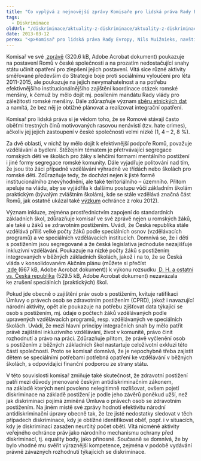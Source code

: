 ```yaml
---
title: "Co vyplývá z nejnovější zprávy Komisaře pro lidská práva Rady Evropy pro Českou republiku?"
tags:
  - Diskriminace
oldUrl: "/diskriminace/aktuality-z-diskriminace/aktuality-z-diskriminace-2013/co-vyplyva-z-nejnovejsi-zpravy-komisare-pro-lidska-prava-rady-evropy-pro-ceskou-republiku/"
date: 2013-03-12
perex: "<p>Komisař pro lidská práva Rady Evropy, Nils Muižnieks, navštívil ve dnech 12. - 15. listopadu loňského roku Českou republiku a následně na základě této návštěvy pojmenoval nejpalčivější problémy, s nimiž se v České republice setkávají menšiny i majoritní společnost při zajištění základních práv.</p>"
---
```


<!-- imported from the old website -->

<p class="align-blok">Komisař ve své <a title="Otevření do nového okna" href="/uploads-import/DISKRIMINACE/aktuality/zprava_komisare_pro_lidska_prava_Rady_Evropy_2013.pdf" target="_blank"> zprávě</a> (320.6 kB, Adobe Acrobat dokument) poukazuje na postavení Romů v české společnosti a na prozatím nedostačující snahy státu učinit opatření pro zlepšení jejich postavení. Vítá sice různé aktivity směřované především do Strategie boje proti sociálnímu vyloučení pro léta 2011-2015, ale poukazuje na jejich nevymahatelnost a na potřebu efektivnějšího institucionálnějšího zajištění koordinace otázek romské menšiny, k čemuž by mělo dojít mj. posílením mandátu Rady vlády pro záležitosti romské menšiny. Dále zdůrazňuje význam <a title="Otevření do nového okna" href="http://www.coe.int/t/dghl/monitoring/ecri/activities/Themes/Ethnic_statistics_and_data_protection.pdf" target="_blank">sběru etnických dat</a>  a namítá, že bez něj je obtížné plánovat a realizovat integrační opatření.</p><p class="align-blok">Komisař pro lidská práva si je vědom toho, že se Romové stávají často oběťmi trestných činů motivovaných rasovou nenávistí (tzv. hate crimes), ačkoliv jej jejich zastoupení v české společnosti velmi nízké (1, 4 – 2, 8 %). </p><p class="align-blok">Za dvě oblasti, v nichž by mělo dojít k efektivnější podpoře Romů, považuje vzdělávání a bydlení. Stěžejním tématem je přetrvávající segregace romských dětí ve školách pro žáky s lehčími formami mentálního postižení i jiné formy segregace romské komunity. Dále vyjadřuje politování nad tím, že jsou tito žáci případně vzděláváni výhradně ve třídách nebo školách pro romské děti. Zdůrazňuje tedy, že dochází nejen k jisté formě institucionálního znevýhodnění, ale také teritoriálního – územního. Přitom apeluje na vládu, aby se vyjádřila k dalšímu postupu vůči základním školám praktickým (bývalým zvláštním školám), kde se stále vzdělává značná část Romů, jak ostatně ukázal také <a href="http://www.ochrance.cz/tiskove-zpravy/tiskove-zpravy-2012/vyzkum-potvrdil-neprimou-diskriminaci-romskych-zaku/">výzkum</a> ochránce z roku 2012). </p><p class="align-blok">Význam inkluze, zejména prostřednictvím zapojení do standardních základních škol, zdůrazňuje komisař ve své zprávě nejen u romských žáků, ale také u žáků se zdravotním postižením. Uvádí, že Česká republika stále vzdělává příliš velké počty žáků podle speciálních osnov (vzdělávacích programů) a ve speciálních vzdělávacích institucích. Domnívá se, že i děti s postižením jsou segregované a že česká legislativa jednoduše nezajišťuje inkluzívní vzdělávání. Poukazuje na nízké počty žáků s postižením integrovaných v běžných základních školách, jakož i na to, že se Česká vláda v konsolidovaném Akčním plánu (můžete si přečíst <a title="Otevření do nového okna" href="/uploads-import/DISKRIMINACE/aktuality/Plan_opatreni__k_vykonu_rozsudku_D._H.pdf" target="_blank"> zde</a> (667 kB, Adobe Acrobat dokument)) k výkonu rozsudku <a title="Otevření do nového okna" href="/uploads-import/DISKRIMINACE/aktuality/DH-rozsudekGC.pdf" target="_blank"> D. H. a ostatní vs. Česká republika</a> (529.5 kB, Adobe Acrobat dokument) nezavázala ke zrušení speciálních (praktických) škol. </p><p class="align-blok">Pokud jde obecně o zajištění práv osob s postižením, kvituje ratifikaci Úmluvy o právech osob se zdravotním postižením (CPRD), jakož i navazující národní aktivity, opět ale poukazuje na potřebu zjišťovat data týkající se osob s postižením, mj. údaje o počtech žáků vzdělávaných podle upravených vzdělávacích programů, resp. vzdělávaných ve speciálních školách. Uvádí, že mezi hlavní principy integračních snah by mělo patřit právě zajištění inkluzívního vzdělávání, život v komunitě, právo činit rozhodnutí a právo na práci. Zdůrazňuje přitom, že právě vyčlenění osob s postižením z běžných základních škol nastartuje celoživotní exkluzi této části společnosti. Proto se komisař domnívá, že je nepochybně třeba zajistit dětem se speciálními potřebami potřebná opatření ke vzdělávání v běžných školách, s odpovídající finanční podporou ze strany státu. </p><p class="align-blok">V této souvislosti komisař zmiňuje také skutečnost, že zdravotní postižení patří mezi důvody jmenované českým antidiskriminačním zákonem, na základě kterých není povoleno nelegitimně rozlišovat, ovšem pojetí diskriminace na základě postižení je podle jeho závěrů poněkud užší, než jak diskriminaci pojímá zmíněná Úmluva o právech osob se zdravotním postižením. Na jiném místě své zprávy hodnotí efektivitu národní antidiskriminační úpravy obecně tak, že lze jisté nedostatky sledovat v těch případech diskriminace, kdy je obtížné identifikovat oběť, popř. i v situacích, kdy je diskriminací zasažen neurčitý počet obětí. Vítá nicméně aktivity veřejného ochránce práv jako národního mechanismu ochrany před diskriminací, tj. equality body, jako přínosné. Současně se domnívá, že by bylo vhodné mu svěřit výraznější kompetence, zejména v podobě vydávání právně závazných rozhodnutí týkajících se diskriminace. </p>
